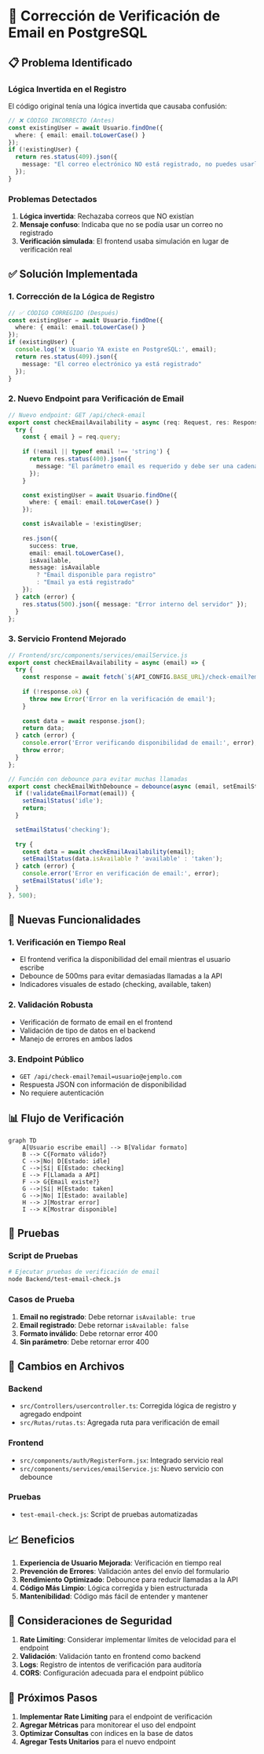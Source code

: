 # 🔧 Corrección de Verificación de Email en PostgreSQL

## 📋 Problema Identificado

### **Lógica Invertida en el Registro**
El código original tenía una lógica invertida que causaba confusión:

```typescript
// ❌ CÓDIGO INCORRECTO (Antes)
const existingUser = await Usuario.findOne({ 
  where: { email: email.toLowerCase() } 
});
if (!existingUser) {
  return res.status(409).json({ 
    message: "El correo electrónico NO está registrado, no puedes usarlo" 
  });
}
```

### **Problemas Detectados**
1. **Lógica invertida**: Rechazaba correos que NO existían
2. **Mensaje confuso**: Indicaba que no se podía usar un correo no registrado
3. **Verificación simulada**: El frontend usaba simulación en lugar de verificación real

## ✅ Solución Implementada

### **1. Corrección de la Lógica de Registro**

```typescript
// ✅ CÓDIGO CORREGIDO (Después)
const existingUser = await Usuario.findOne({ 
  where: { email: email.toLowerCase() } 
});
if (existingUser) {
  console.log('❌ Usuario YA existe en PostgreSQL:', email);
  return res.status(409).json({ 
    message: "El correo electrónico ya está registrado" 
  });
}
```

### **2. Nuevo Endpoint para Verificación de Email**

```typescript
// Nuevo endpoint: GET /api/check-email
export const checkEmailAvailability = async (req: Request, res: Response) => {
  try {
    const { email } = req.query;
    
    if (!email || typeof email !== 'string') {
      return res.status(400).json({ 
        message: "El parámetro email es requerido y debe ser una cadena de texto" 
      });
    }

    const existingUser = await Usuario.findOne({ 
      where: { email: email.toLowerCase() } 
    });

    const isAvailable = !existingUser;
    
    res.json({
      success: true,
      email: email.toLowerCase(),
      isAvailable,
      message: isAvailable 
        ? "Email disponible para registro" 
        : "Email ya está registrado"
    });
  } catch (error) {
    res.status(500).json({ message: "Error interno del servidor" });
  }
};
```

### **3. Servicio Frontend Mejorado**

```javascript
// Frontend/src/components/services/emailService.js
export const checkEmailAvailability = async (email) => {
  try {
    const response = await fetch(`${API_CONFIG.BASE_URL}/check-email?email=${encodeURIComponent(email)}`);
    
    if (!response.ok) {
      throw new Error('Error en la verificación de email');
    }
    
    const data = await response.json();
    return data;
  } catch (error) {
    console.error('Error verificando disponibilidad de email:', error);
    throw error;
  }
};

// Función con debounce para evitar muchas llamadas
export const checkEmailWithDebounce = debounce(async (email, setEmailStatus) => {
  if (!validateEmailFormat(email)) {
    setEmailStatus('idle');
    return;
  }

  setEmailStatus('checking');
  
  try {
    const data = await checkEmailAvailability(email);
    setEmailStatus(data.isAvailable ? 'available' : 'taken');
  } catch (error) {
    console.error('Error en verificación de email:', error);
    setEmailStatus('idle');
  }
}, 500);
```

## 🚀 Nuevas Funcionalidades

### **1. Verificación en Tiempo Real**
- El frontend verifica la disponibilidad del email mientras el usuario escribe
- Debounce de 500ms para evitar demasiadas llamadas a la API
- Indicadores visuales de estado (checking, available, taken)

### **2. Validación Robusta**
- Verificación de formato de email en el frontend
- Validación de tipo de datos en el backend
- Manejo de errores en ambos lados

### **3. Endpoint Público**
- `GET /api/check-email?email=usuario@ejemplo.com`
- Respuesta JSON con información de disponibilidad
- No requiere autenticación

## 📊 Flujo de Verificación

```mermaid
graph TD
    A[Usuario escribe email] --> B[Validar formato]
    B --> C{Formato válido?}
    C -->|No| D[Estado: idle]
    C -->|Sí| E[Estado: checking]
    E --> F[Llamada a API]
    F --> G{Email existe?}
    G -->|Sí| H[Estado: taken]
    G -->|No| I[Estado: available]
    H --> J[Mostrar error]
    I --> K[Mostrar disponible]
```

## 🧪 Pruebas

### **Script de Pruebas**
```bash
# Ejecutar pruebas de verificación de email
node Backend/test-email-check.js
```

### **Casos de Prueba**
1. **Email no registrado**: Debe retornar `isAvailable: true`
2. **Email registrado**: Debe retornar `isAvailable: false`
3. **Formato inválido**: Debe retornar error 400
4. **Sin parámetro**: Debe retornar error 400

## 🔄 Cambios en Archivos

### **Backend**
- `src/Controllers/usercontroller.ts`: Corregida lógica de registro y agregado endpoint
- `src/Rutas/rutas.ts`: Agregada ruta para verificación de email

### **Frontend**
- `src/components/auth/RegisterForm.jsx`: Integrado servicio real
- `src/components/services/emailService.js`: Nuevo servicio con debounce

### **Pruebas**
- `test-email-check.js`: Script de pruebas automatizadas

## 📈 Beneficios

1. **Experiencia de Usuario Mejorada**: Verificación en tiempo real
2. **Prevención de Errores**: Validación antes del envío del formulario
3. **Rendimiento Optimizado**: Debounce para reducir llamadas a la API
4. **Código Más Limpio**: Lógica corregida y bien estructurada
5. **Mantenibilidad**: Código más fácil de entender y mantener

## 🚨 Consideraciones de Seguridad

1. **Rate Limiting**: Considerar implementar límites de velocidad para el endpoint
2. **Validación**: Validación tanto en frontend como backend
3. **Logs**: Registro de intentos de verificación para auditoría
4. **CORS**: Configuración adecuada para el endpoint público

## 🔮 Próximos Pasos

1. **Implementar Rate Limiting** para el endpoint de verificación
2. **Agregar Métricas** para monitorear el uso del endpoint
3. **Optimizar Consultas** con índices en la base de datos
4. **Agregar Tests Unitarios** para el nuevo endpoint 